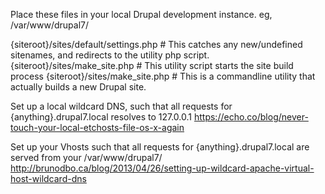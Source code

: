 
Place these files in your local Drupal development instance.
eg, /var/www/drupal7/

  {siteroot}/sites/default/settings.php # This catches any new/undefined sitenames, and redirects to the utility php script.
  {siteroot}/sites/make_site.php        # This utility script starts the site build process
  {siteroot}/sites/make_site.php        # This is a commandline utility that actually builds a new Drupal site.

Set up a local wildcard DNS, such that all requests for 
  {anything}.drupal7.local
resolves to 127.0.0.1
  https://echo.co/blog/never-touch-your-local-etchosts-file-os-x-again


Set up your Vhosts such that all requests for {anything}.drupal7.local 
are served from your /var/www/drupal7/ 
  http://brunodbo.ca/blog/2013/04/26/setting-up-wildcard-apache-virtual-host-wildcard-dns


